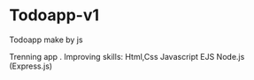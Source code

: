# Todoapp-v1
Todoapp make by js

Trenning app .
Improving skills:
Html,Css
Javascript
EJS
Node.js (Express.js)
